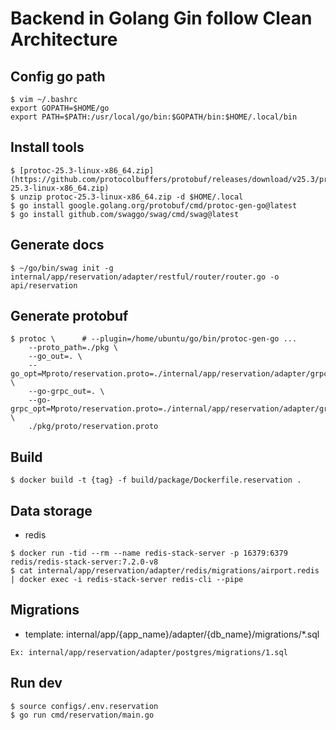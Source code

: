 # Backend in Golang Gin follow Clean Architecture

## Config go path
```
$ vim ~/.bashrc
export GOPATH=$HOME/go
export PATH=$PATH:/usr/local/go/bin:$GOPATH/bin:$HOME/.local/bin
```

## Install tools

```
$ [protoc-25.3-linux-x86_64.zip](https://github.com/protocolbuffers/protobuf/releases/download/v25.3/protoc-25.3-linux-x86_64.zip)
$ unzip protoc-25.3-linux-x86_64.zip -d $HOME/.local
$ go install google.golang.org/protobuf/cmd/protoc-gen-go@latest
$ go install github.com/swaggo/swag/cmd/swag@latest
```

## Generate docs
```
$ ~/go/bin/swag init -g internal/app/reservation/adapter/restful/router/router.go -o api/reservation
```
   

## Generate protobuf
```
$ protoc \      # --plugin=/home/ubuntu/go/bin/protoc-gen-go ...
    --proto_path=./pkg \
    --go_out=. \
    --go_opt=Mproto/reservation.proto=./internal/app/reservation/adapter/grpc/pb \
    --go-grpc_out=. \
    --go-grpc_opt=Mproto/reservation.proto=./internal/app/reservation/adapter/grpc/pb \
    ./pkg/proto/reservation.proto
```

## Build 
```
$ docker build -t {tag} -f build/package/Dockerfile.reservation .
```

## Data storage

- redis
```
$ docker run -tid --rm --name redis-stack-server -p 16379:6379 redis/redis-stack-server:7.2.0-v8
$ cat internal/app/reservation/adapter/redis/migrations/airport.redis | docker exec -i redis-stack-server redis-cli --pipe
```

## Migrations
- template: internal/app/{app_name}/adapter/{db_name}/migrations/*.sql
```
Ex: internal/app/reservation/adapter/postgres/migrations/1.sql
```

## Run dev
```
$ source configs/.env.reservation
$ go run cmd/reservation/main.go
```